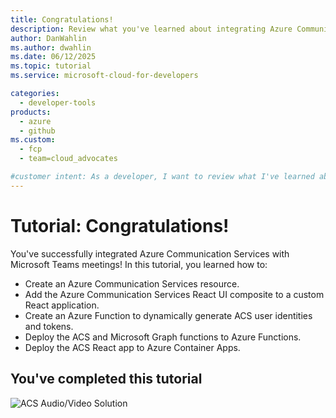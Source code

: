 ```yaml
---
title: Congratulations!
description: Review what you've learned about integrating Azure Communication Services with Microsoft Teams meetings and the key components used in this solution.
author: DanWahlin
ms.author: dwahlin
ms.date: 06/12/2025
ms.topic: tutorial
ms.service: microsoft-cloud-for-developers

categories:
  - developer-tools
products:
  - azure
  - github
ms.custom:
  - fcp
  - team=cloud_advocates

#customer intent: As a developer, I want to review what I've learned about integrating Azure Communication Services with Teams meetings.
---
```


<!-- markdownlint-disable MD041 -->

# Tutorial: Congratulations!

You've successfully integrated Azure Communication Services with Microsoft Teams meetings! In this tutorial, you learned how to:
- Create an Azure Communication Services resource.
- Add the Azure Communication Services React UI composite to a custom React application.
- Create an Azure Function to dynamically generate ACS user identities and tokens.
- Deploy the ACS and Microsoft Graph functions to Azure Functions.
- Deploy the ACS React app to Azure Container Apps.

## You've completed this tutorial

![ACS Audio/Video Solution](./media/architecture-no-title.png "Scenario Architecture")
